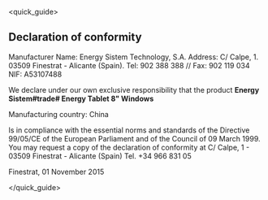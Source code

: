 <quick_guide>
## Declaration of conformity

Manufacturer Name:
Energy Sistem Technology, S.A.
Address: C/ Calpe, 1.
03509 Finestrat - Alicante (Spain).
Tel: 902 388 388 // Fax: 902 119 034
NIF: A53107488

We declare under our own exclusive responsibility that the product **Energy Sistem#trade# Energy Tablet 8" Windows**

Manufacturing country: China

Is in compliance with the essential norms and standards of the Directive 99/05/CE of the European Parliament and of the Council of 09 March 1999. You may request a copy of the declaration of conformity at C/ Calpe, 1 - 03509 Finestrat - Alicante (Spain) Tel. +34 966 831 05

Finestrat, 01 November 2015


</quick_guide>

